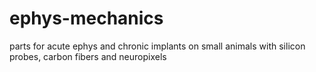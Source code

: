 # ephys-mechanics
parts for acute ephys and chronic implants on small animals with silicon probes, carbon fibers and neuropixels
